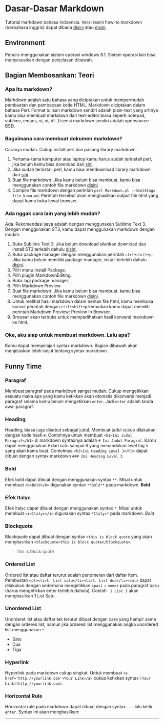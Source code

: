 # Dasar-Dasar Markdown
Tutorial markdown bahasa Indoensia. Versi resmi how-to markdown (berbahasa inggris) dapat dibaca [disini](http://daringfireball.net/projects/markdown/ "Daringfireball Markdown") atau [disini](https://github.com/adam-p/markdown-here/wiki/Markdown-Cheatsheet "Cheatsheet").

## Environment
Penulis menggunakan sistem operasi windows 8.1. Sistem operasi lain bisa menyesuaikan dengan penjelasan dibawah.

## Bagian Membosankan: Teori
### Apa itu markdown?
Markdown adalah satu bahasa yang diciptakan untuk mempermudah pembuatan dan pembacaan kode HTML. Markdown diciptakan dalam bahasa Perl. Format tulisan markdown sendiri adalah plain-text yang artinya kamu bisa membuat markdown dari text-editor biasa seperti notepad, sublime, emacs, vi, vi, dll. Lisensi markdown sendiri adalah opensource BSD.

### Bagaimana cara membuat dokumen markdown?
Caranya mudah. Cukup install perl dan pasang library markdown.
 1. Pertama-tama komputer atau laptop kamu harus sudah terinstall perl, jika belum kamu bisa download dari [sini](http://strawberryperl.com/).
 2. Jika sudah terinstall perl, kamu bisa mendownload library markdown dari [sini](http://daringfireball.net/projects/downloads/Markdown_1.0.1.zip).
 3. Buat file markdown. Jika kamu belum bisa membuat, kamu bisa menggunakan contoh file markdown [disini](Simple.md)
 4. Compile file markdown dengan perintah `perl Markdown.pl --html4tags file_kamu.md`. Perintah tersebut akan menghasilkan output file html yang dapat kamu buka lewat browser.

### Ada nggak cara lain yang lebih mudah?
Ada. Rekomendasi saya adalah dengan menggunakan Sublime Text 3. Dengan menggunakan ST3, kamu dapat menggunakan markdown dengan mudah.
 1. Buka Sublime Text 3. Jika belum download silahkan download dan install ST3 terlebih dahulu [disini](http://www.sublimetext.com/3).
 2. Buka package manager dengan menggunakan perintah `ctrl+shift+p`. Jika kamu belum memiliki package manager, install terlebih dahulu [disini](https://packagecontrol.io/installation).
 3. Pilih menu Install Package.
 4. Pilih plugin MarkdownEditing.
 5. Buka lagi package manager.
 6. Pilih Markdown Preview.
 7. Buat file markdown. Jika kamu belum bisa membuat, kamu bisa menggunakan contoh file markdown [disini]().
 8. Untuk melihat hasil markdown dalam bentuk file html, kamu membuka konsol perintah dengan `ctrl+shift+p` kemudian kamu dapat memilih perintah Markdown Preview: Preview In Browser.
 9. Browser akan terbuka untuk memperlihatkan hasil konversi markdown ke html.

### Oke, aku siap untuk membuat markdown. Lalu apa?
Kamu dapat mempelajari syntax markdown. Bagian dibawah akan menjelaskan lebih lanjut tentang syntax markdown.

## Funny Time
### Paragraf
Membuat paragraf pada markdown sangat mudah. Cukup mengetikkan sesuatu maka apa yang kamu ketikkan akan otomatis dikonversi menjadi paragraf selama kamu belum mengetikkan `enter`. Jadi `enter` adalah tanda awal paragraf.
### Heading
Heading, biasa juga disebut sebagai judul. Membuat judul cukup dilakukan dengan kode hash `#`. Contohnya untuk membuat `<h1>Ini Judul Paragraf</h1>` di markdown syntaxnya adalah `# Ini Judul Paragraf`. Kamu dapat menggunakan `#` dari satu sampai 6 yang menandakan level tag `h` yang akan kamu buat. Contohnya `<h3>Ini Heading Level 3</h3>` dapat dibuat dengan syntax markdown `### Ini Heading Level 3`.
### Bold
Efek bold dapat dibuat dengan menggunakan syntax `**`. Misal untuk membuat `<b>Bold</b>` digunakan syntax `**Bold**` pada markdown.
**Bold**
### Efek Italyc
Efek italyc dapat dibuat dengan menggunakan syntax `*`. Misal untuk membuat `<i>Italyc</i>` digunakan syntax `*Italyc*` pada markdown.
*Bold*
### Blockquote
Blockquote dapat dibuat dengan syntax `>this is block quote` yang akan menghasilkan `<blockquote>this is block quote</blockquote>`.
>this is block quote
### Ordered List
Ordered list atau daftar terurut adalah penomeran dari daftar item. Pembuatan `<ol><li>1. List satu</li><li>2. List dua</li></ol>` dapat dilakukan dengan sederhana mengetikkan `spasi` + `nomer` pada paragraf baru (harus mengetikkan enter terlebih dahulu). Contoh ` 1 List 1` akan menghasilkan
 1 List Satu
### Unordered List
Unorderet list atau daftar tak terurut dibuat dengan cara yang hampir sama dengan ordered list, namun jika ordered list menggunakan angka unordered list menggunakan `*`
 * Satu
 * Dua
 * Tiga
### Hyperlink
Hyperlink pada markdown cukup singkat. Untuk membuat `<a href='http://yourlink.com'>Your Link</a>` cukup ketikkan syntax `[Your Link](http://yourlink.com)`.
### Horizontal Rule
Horizontal rule pada markdown dapat dibuat dengan syntax `---` lalu ketik `enter`. Syntax ini akan menghasilkan:

---